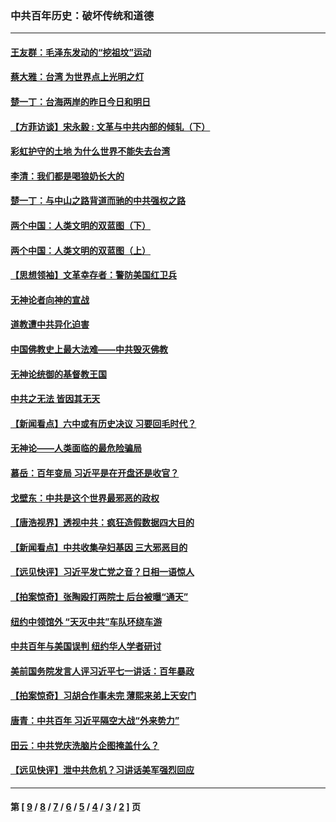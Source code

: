 ### 中共百年历史：破坏传统和道德
---
#### [王友群：毛泽东发动的“挖祖坟”运动](../../pages/nf1176114/n13723639.md?08220430) 
#### [蔡大雅：台湾 为世界点上光明之灯](../../pages/nf1176114/n13531530.md?08220430) 
#### [楚一丁：台海两岸的昨日今日和明日](../../pages/nf1176114/n13531468.md?08220430) 
#### [【方菲访谈】宋永毅 : 文革与中共内部的倾轧（下）](../../pages/nf1176114/n13486836.md?08220430) 
#### [彩虹护守的土地 为什么世界不能失去台湾](../../pages/nf1176114/n13476849.md?08220430) 
#### [李清：我们都是喝狼奶长大的](../../pages/nf1176114/n13471478.md?08220430) 
#### [楚一丁：与中山之路背道而驰的中共强权之路](../../pages/nf1176114/n13437270.md?08220430) 
#### [两个中国：人类文明的双蓝图（下）](../../pages/nf1176114/n13423132.md?08220430) 
#### [两个中国：人类文明的双蓝图（上）](../../pages/nf1176114/n13422687.md?08220430) 
#### [【思想领袖】文革幸存者：警防美国红卫兵](../../pages/nf1176114/n13339289.md?08220430) 
#### [无神论者向神的宣战](../../pages/nf1176114/n13281535.md?08220430) 
#### [道教遭中共异化迫害](../../pages/nf1176114/n13281463.md?08220430) 
#### [中国佛教史上最大法难——中共毁灭佛教](../../pages/nf1176114/n13281397.md?08220430) 
#### [无神论统御的基督教王国](../../pages/nf1176114/n13281280.md?08220430) 
#### [中共之无法 皆因其无天](../../pages/nf1176114/n13281088.md?08220430) 
#### [【新闻看点】六中或有历史决议 习要回毛时代？](../../pages/nf1176114/n13222895.md?08220430) 
#### [无神论——人类面临的最危险骗局](../../pages/nf1176114/n13196137.md?08220430) 
#### [慕岳：百年变局 习近平是在开盘还是收官？](../../pages/nf1176114/n13206516.md?08220430) 
#### [戈壁东：中共是这个世界最邪恶的政权](../../pages/nf1176114/n13085641.md?08220430) 
#### [【唐浩视界】透视中共：疯狂造假数据四大目的](../../pages/nf1176114/n13080590.md?08220430) 
#### [【新闻看点】中共收集孕妇基因 三大邪恶目的](../../pages/nf1176114/n13077182.md?08220430) 
#### [【远见快评】习近平发亡党之音？日相一语惊人](../../pages/nf1176114/n13074809.md?08220430) 
#### [【拍案惊奇】张陶殴打两院士 后台被曝“通天”](../../pages/nf1176114/n13070496.md?08220430) 
#### [纽约中领馆外 “天灭中共”车队环绕车游](../../pages/nf1176114/n13070693.md?08220430) 
#### [中共百年与美国误判 纽约华人学者研讨](../../pages/nf1176114/n13067969.md?08220430) 
#### [美前国务院发言人评习近平七一讲话：百年暴政](../../pages/nf1176114/n13066986.md?08220430) 
#### [【拍案惊奇】习胡合作事未完 薄熙来弟上天安门](../../pages/nf1176114/n13065867.md?08220430) 
#### [唐青：中共百年 习近平隔空大战“外来势力”](../../pages/nf1176114/n13065976.md?08220430) 
#### [田云：中共党庆洗脑片企图掩盖什么？](../../pages/nf1176114/n13064395.md?08220430) 
#### [【远见快评】泄中共危机？习讲话美军强烈回应](../../pages/nf1176114/n13064269.md?08220430) 

---
#### 第 [ [9](./9.md?08220430) / [8](./8.md?08220430) / [7](./7.md?08220430) / [6](./6.md?08220430) / [5](./5.md?08220430) / [4](./4.md?08220430) / [3](./3.md?08220430) / [2](./2.md?08220430) ] 页
